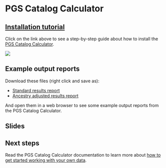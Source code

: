 # PGS Catalog Calculator

## [Installation tutorial](https://html-preview.github.io/?url=https://github.com/EBISPOT/eshg-2024-workshop/blob/main/4-pgs-calc-demo/install.html)

Click on the link above to see a step-by-step guide about how to install the [PGS Catalog Calculator](https://pgsc-calc.readthedocs.io/en/latest/).

![](https://github.com/EBISPOT/eshg-2024-workshop/blob/main/4-pgs-calc-demo/img/testprofile.gif)

## Example output reports

Download these files (right click and save as):

* [Standard results report](https://raw.githubusercontent.com/EBISPOT/eshg-2024-workshop/main/4-pgs-calc-demo/standard-results.html?raw=true)
* [Ancestry adjusted results report](https://raw.githubusercontent.com/EBISPOT/eshg-2024-workshop/main/4-pgs-calc-demo/ancestry-results.html?raw=true)

And open them in a web browser to see some example output reports from the PGS Catalog Calculator. 

## Slides

## Next steps

Read the PGS Catalog Calculator documentation to learn more about [how to get started working with your own data](https://pgsc-calc.readthedocs.io/en/latest/getting-started.html).

